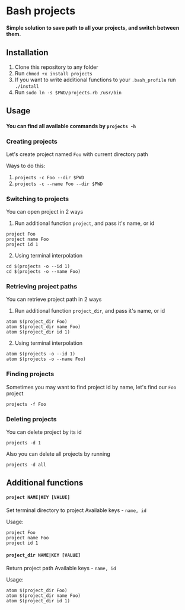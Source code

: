 # Bash projects
#### Simple solution to save path to all your projects, and switch between them.
## Installation
1. Clone this repository to any folder
2. Run `chmod +x install projects`
3. If you want to write additional functions to your `.bash_profile` run `./install`
4. Run `sudo ln -s $PWD/projects.rb /usr/bin`

## Usage
#### You can find all available commands by `projects -h`

### Creating projects
Let's create project named `Foo` with current directory path

Ways to do this:

1. `projects -c Foo --dir $PWD`
2. `projects -c --name Foo --dir $PWD`

### Switching to projects
You can open project in 2 ways

1. Run additional function `project`, and pass it's name, or id

  ```
  project Foo
  project name Foo
  project id 1
  ```
2. Using terminal interpolation

  ```
  cd $(projects -o --id 1)
  cd $(projects -o --name Foo)
  ```

### Retrieving project paths
You can retrieve project path in 2 ways

1. Run additional function `project_dir`, and pass it's name, or id

  ```
  atom $(project_dir Foo)
  atom $(project_dir name Foo)
  atom $(project_dir id 1)
  ```
2. Using terminal interpolation

  ```
  atom $(projects -o --id 1)
  atom $(projects -o --name Foo)
  ```

### Finding projects
Sometimes you may want to find project id by name, let's find our `Foo` project
```
projects -f Foo
```
### Deleting projects
You can delete project by its id
```
projects -d 1
```
Also you can delete all projects by running
```
projects -d all
```
## Additional functions
#### `project NAME|KEY [VALUE]`
Set terminal directory to project
Available keys - `name, id`

Usage:
```
project Foo
project name Foo
project id 1
```
#### `project_dir NAME|KEY [VALUE]`
Return project path
Available keys - `name, id`

Usage:
```
atom $(project_dir Foo)
atom $(project_dir name Foo)
atom $(project_dir id 1)
```
